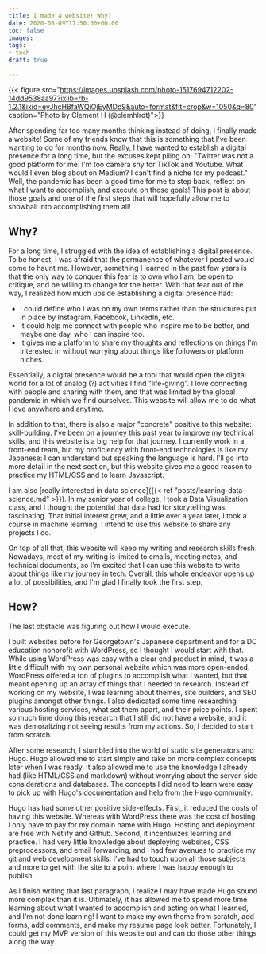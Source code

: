 ```yaml
---
title: I made a website! Why?
date: 2020-08-09T17:50:00+00:00
toc: false
images: 
tags:
- tech
draft: true

---
```

{{< figure src="https://images.unsplash.com/photo-1517694712202-14dd9538aa97?ixlib=rb-1.2.1&ixid=eyJhcHBfaWQiOjEyMDd9&auto=format&fit=crop&w=1050&q=80" caption="Photo by Clement H (@clemhlrdt)">}}

After spending far too many months thinking instead of doing, I finally made a website! Some of my friends know that this is something that I've been wanting to do for months now. Really, I have wanted to establish a digital presence for a long time, but the excuses kept piling on: "Twitter was not a good platform for me. I'm too camera shy for TikTok and Youtube. What would I even blog about on Medium? I can't find a niche for my podcast." Well, the pandemic has been a good time for me to step back, reflect on what I want to accomplish, and execute on those goals! This post is about those goals and one of the first steps that will hopefully allow me to snowball into accomplishing them all!

## Why?

For a long time, I struggled with the idea of establishing a digital presence. To be honest, I was afraid that the permanence of whatever I posted would come to haunt me. However, something I learned in the past few years is that the only way to conquer this fear is to own who I am, be open to critique, and be willing to change for the better. With that fear out of the way, I realized how much upside establishing a digital presence had:

* I could define who I was on my own terms rather than the structures put in place by Instagram, Facebook, LinkedIn, etc.
* It could help me connect with people who inspire me to be better, and maybe one day, who I can inspire too.
* It gives me a platform to share my thoughts and reflections on things I'm interested in without worrying about things like followers or platform niches.

Essentially, a digital presence would be a tool that would open the digital world for a lot of analog (?) activities I find "life-giving". I love connecting with people and sharing with them, and that was limited by the global pandemic in which we find ourselves. This website will allow me to do what I love anywhere and anytime.

In addition to that, there is also a major "concrete" positive to this website: skill-building. I've been on a journey this past year to improve my technical skills, and this website is a big help for that journey. I currently work in a front-end team, but my proficiency with front-end technologies is like my Japanese: I can understand but speaking the language is hard. I'll go into more detail in the next section, but this website gives me a good reason to practice my HTML/CSS and to learn Javascript.

I am also [really interested in data science]({{< ref "posts/learning-data-science.md" >}}). In my senior year of college, I took a Data Visualization class, and I thought the potential that data had for storytelling was fascinating. That initial interest grew, and a little over a year later, I took a course in machine learning. I intend to use this website to share any projects I do.

On top of all that, this website will keep my writing and research skills fresh. Nowadays, most of my writing is limited to emails, meeting notes, and technical documents, so I'm excited that I can use this website to write about things like my journey in tech. Overall, this whole endeavor opens up a lot of possibilities, and I'm glad I finally took the first step.

## How?

The last obstacle was figuring out how I would execute.

I built websites before for Georgetown's Japanese department and for a DC education nonprofit with WordPress, so I thought I would start with that. While using WordPress was easy with a clear end product in mind, it was a little difficult with my own personal website which was more open-ended. WordPress offered a ton of plugins to accomplish what I wanted, but that meant opening up an array of things that I needed to research. Instead of working on my website, I was learning about themes, site builders, and SEO plugins amongst other things. I also dedicated some time researching various hosting services, what set them apart, and their price points. I spent so much time doing this research that I still did not have a website, and it was demoralizing not seeing results from my actions. So, I decided to start from scratch.

After some research, I stumbled into the world of static site generators and Hugo. Hugo allowed me to start simply and take on more complex concepts later when I was ready. It also allowed me to use the knowledge I already had (like HTML/CSS and markdown) without worrying about the server-side considerations and databases. The concepts I did need to learn were easy to pick up with Hugo's documentation and help from the Hugo community.

Hugo has had some other positive side-effects. First, it reduced the costs of having this website. Whereas with WordPress there was the cost of hosting, I only have to pay for my domain name with Hugo. Hosting and deployment are free with Netlify and Github. Second, it incentivizes learning and practice. I had very little knowledge about deploying websites, CSS preprocessors, and email forwarding, and I had few avenues to practice my git and web development skills. I've had to touch upon all those subjects and more to get with the site to a point where I was happy enough to publish.

As I finish writing that last paragraph, I realize I may have made Hugo sound more complex than it is. Ultimately, it has allowed me to spend more time learning about what I wanted to accomplish and acting on what I learned, and I'm not done learning! I want to make my own theme from scratch, add forms, add comments, and make my resume page look better. Fortunately, I could get my MVP version of this website out and can do those other things along the way.